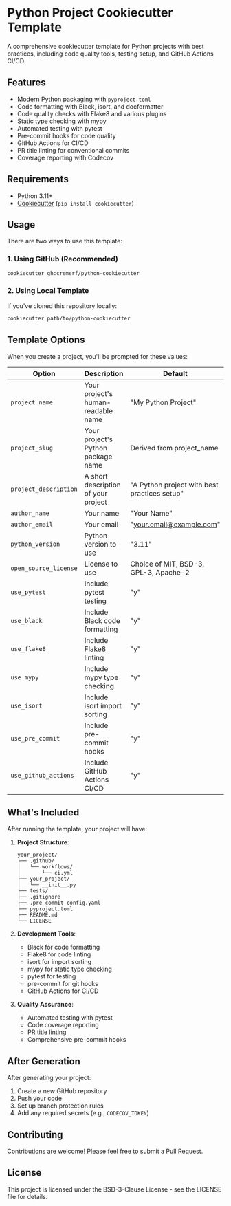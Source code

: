 # Python Project Cookiecutter Template

A comprehensive cookiecutter template for Python projects with best practices, including code quality tools, testing setup, and GitHub Actions CI/CD.

## Features

- Modern Python packaging with `pyproject.toml`
- Code formatting with Black, isort, and docformatter
- Code quality checks with Flake8 and various plugins
- Static type checking with mypy
- Automated testing with pytest
- Pre-commit hooks for code quality
- GitHub Actions for CI/CD
- PR title linting for conventional commits
- Coverage reporting with Codecov

## Requirements

- Python 3.11+
- [Cookiecutter](https://cookiecutter.readthedocs.io/en/latest/installation.html) (`pip install cookiecutter`)

## Usage

There are two ways to use this template:

### 1. Using GitHub (Recommended)

```bash
cookiecutter gh:cremerf/python-cookiecutter
```

### 2. Using Local Template

If you've cloned this repository locally:

```bash
cookiecutter path/to/python-cookiecutter
```

## Template Options

When you create a project, you'll be prompted for these values:

| Option                  | Description                         | Default                                      |
| ----------------------- | ----------------------------------- | -------------------------------------------- |
| `project_name`        | Your project's human-readable name  | "My Python Project"                          |
| `project_slug`        | Your project's Python package name  | Derived from project_name                    |
| `project_description` | A short description of your project | "A Python project with best practices setup" |
| `author_name`         | Your name                           | "Your Name"                                  |
| `author_email`        | Your email                          | "your.email@example.com"                     |
| `python_version`      | Python version to use               | "3.11"                                       |
| `open_source_license` | License to use                      | Choice of MIT, BSD-3, GPL-3, Apache-2        |
| `use_pytest`          | Include pytest testing              | "y"                                          |
| `use_black`           | Include Black code formatting       | "y"                                          |
| `use_flake8`          | Include Flake8 linting              | "y"                                          |
| `use_mypy`            | Include mypy type checking          | "y"                                          |
| `use_isort`           | Include isort import sorting        | "y"                                          |
| `use_pre_commit`      | Include pre-commit hooks            | "y"                                          |
| `use_github_actions`  | Include GitHub Actions CI/CD        | "y"                                          |

## What's Included

After running the template, your project will have:

1. **Project Structure**:

   ```
   your_project/
   ├── .github/
   │   └── workflows/
   │       └── ci.yml
   ├── your_project/
   │   └── __init__.py
   ├── tests/
   ├── .gitignore
   ├── .pre-commit-config.yaml
   ├── pyproject.toml
   ├── README.md
   └── LICENSE
   ```
2. **Development Tools**:

   - Black for code formatting
   - Flake8 for code linting
   - isort for import sorting
   - mypy for static type checking
   - pytest for testing
   - pre-commit for git hooks
   - GitHub Actions for CI/CD
3. **Quality Assurance**:

   - Automated testing with pytest
   - Code coverage reporting
   - PR title linting
   - Comprehensive pre-commit hooks

## After Generation

After generating your project:

1. Create a new GitHub repository
2. Push your code
3. Set up branch protection rules
4. Add any required secrets (e.g., `CODECOV_TOKEN`)

## Contributing

Contributions are welcome! Please feel free to submit a Pull Request.

## License

This project is licensed under the BSD-3-Clause License - see the LICENSE file for details.
